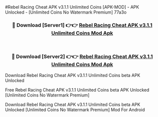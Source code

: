 #Rebel Racing Cheat APK v3.1.1 Unlimited Coins [APK-MOD] - APK Unlocked - [Unlimited Coins No Watermark Premium] 77a3o



<div align="center">

<h3>🔴 Download [Server1] 👉👉 <a href="https://momento.my/?title=Rebel_Racing_Cheat_APK_v3.1.1_Unlimited_Coins">Rebel Racing Cheat APK v3.1.1 Unlimited Coins Mod Apk</a></h3><br>

<h3>🔴 Download [Server2] 👉👉 <a href="https://momento.my/?title=Rebel_Racing_Cheat_APK_v3.1.1_Unlimited_Coins">Rebel Racing Cheat APK v3.1.1 Unlimited Coins Mod Apk</a></h3>
</div>



Download Rebel Racing Cheat APK v3.1.1 Unlimited Coins beta APK Unlocked

Free Rebel Racing Cheat APK v3.1.1 Unlimited Coins beta APK Unlocked [Unlimited Coins No Watermark Premium]

Download Rebel Racing Cheat APK v3.1.1 Unlimited Coins beta APK Unlocked [Unlimited Coins No Watermark Premium] Mod For Android

